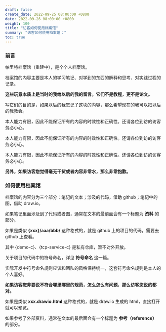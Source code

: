 ```yaml
---
draft: false
create_date: 2022-09-25 08:00:00 +0800
date: 2022-09-26 08:00:00 +0800
weight: 100
title: "访客如何使用档案馆"
summary: "访客如何使用档案馆；"
toc: true
---
```


### 前言

帕里特档案馆（重建中），是个个人档案馆。

档案馆的内容主要是本人的学习笔记、对学到的东西的解释和思考、对实践过程的记录。

**这些玩意本质上是当时的我给以后的我的留言。它们不是教程，更不是论文。**

写它们的目的是，如果以后的我忘记了这块的内容，那么希望现在的我可以把以后的我教会。

本人能力有限，因此不能保证所有的内容的时效性和正确性。还请各位到访的访客务必小心。

本人能力有限，因此不能保证所有的内容的时效性和正确性。还请各位到访的访客务必小心。

本人能力有限，因此不能保证所有的内容的时效性和正确性。还请各位到访的访客务必小心。

**另外，如果访客您觉得毫无干货或者内容非常水，那么非常抱歉。**

### 如何使用档案馆

档案馆的内容分为三个部分：笔记的文本；涉及的代码，借助 github；笔记中的图，借助 draw.io。

如果笔记里面涉及到了代码或者图，通常在文本的最前面会有一个标题为 **资料** 的部分。

如果是类似 **{xxx}/aaa/bbb/** 这种格式的，就是 github 上的项目的代码，需要去 github 上查看。

其中 {demo-c}、{tcp-service-c} 是私有仓库，暂不对外开放。

关于项目的代码中的符号命名，详见 **符号命名** 这一篇。

实际开发中符号命名规则应该和团队的风格保持统一，这套符号命名规则是本人的个人喜好。

**如果访客您非要说不符合哪里哪里的规范，怎么怎么有问题，那么访客您说的都对。**

如果是类似 **xxx.drawio.html** 这种格式的，就是 draw.io 生成的 html，直接打开就可以预览。

如果参考了外部资料，通常在文本的最后面会有一个标题为 **参考（reference）** 的部分。
